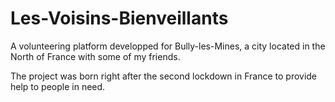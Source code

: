 # Les-Voisins-Bienveillants
A volunteering platform developped for Bully-les-Mines, a city located in the North of France with some of my friends.

The project was born right after the second lockdown in France to provide help to people in need.
